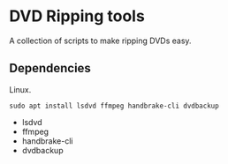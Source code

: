 # DVD Ripping tools

A collection of scripts to make ripping DVDs easy.

## Dependencies

Linux.

`sudo apt install lsdvd ffmpeg handbrake-cli dvdbackup`

- lsdvd
- ffmpeg
- handbrake-cli
- dvdbackup

